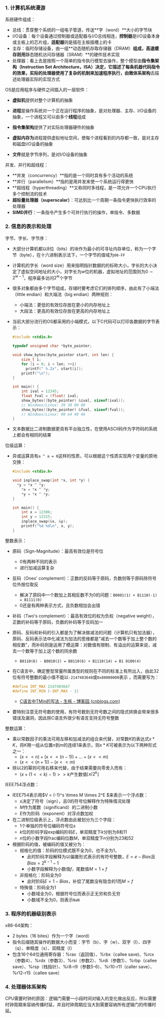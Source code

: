 ### 1. 计算机系统漫游

系统硬件组成：

- 总线：贯穿整个系统的一组电子管道，传送**字（word）**大小的字节块
- I/O设备：每个设备通过控制器或适配器与I/O总线相连，**控制器**是I/O设备本身或主板上的芯片组，**适配器**则是插在主板插槽上的卡
- 主存：临时存储设备，由一组**动态随机存取存储器（DRAM）**组成，高速缓存则用**静态随机访问存储器（SRAM）**的硬件技术实现
- 处理器：看上去是按照一个简单的指令执行模型去操作，整个模型由**指令集架构（Instruction Set Architecture，ISA）**决定，它描述了每条机器代码指令的效果，实际的处理器使用了复杂的机制来加速程序执行，由**微体系架构**去描述处理器实际的实现方式

OS是应用程序与硬件之间插入的一层软件：

- **虚拟机**提供对整个计算机的抽象

- **进程**是操作系统对一个正在运行程序的抽象，是对处理器、主存、I/O设备的抽象，一个进程又可以由多个**线程**组成
- **指令集架构**提供了对实际处理器硬件的抽象
- **虚拟内存为**进程提供虚拟地址空间，使每个进程看到的内存都一致，是对主存和磁盘I/O设备的抽象
- **文件**就是字节序列，是对I/O设备的抽象

并发、并行和超线程：

- **并发（concurrency）**指的是一个同时具有多个活动的系统
- **并行（parallelism）**指的是用并发来使一个系统运行得更快
- **超线程（hyperthreading）**又称同时多线程，是一项允许一个CPU执行多个控制流的技术
- **超标量处理器（superscalar）**：可达到比一个周期一条指令更快执行效率的处理器
- **SIMD并行**：一条指令产生多个可并行执行的操作，单指令、多数据

### 2. 信息的表示和处理

字节、字长、字节序：

- 大部分计算机都以8位（bits）的块作为最小的可寻址内存单位，称为一个字节（byte），在十六进制表示法下，一个字节的值域为`00-FF`

- 计算机的字长（word size）用来指明指针数据的的标称大小，字长的大小决定了虚拟空间地址的大小，对字长为$w$位的机器，虚拟地址的范围则为$0\sim2^{w-1}$，程序最多访问$2^w$个字节

- 很多对象都由多个字节组成，存储时要考虑它们的排列顺序，由此有了小端法（little endian）和大端法（big endian）两种规则：

  - 小端法：更低的有效位存放在更小的内存地址上
  - 大段法：更高的有效位存放在更高的内存地址上

- 当前大部分流行的OS都采用的小端模式，以下C代码可以打印各数据的字节表示：

  ```c
  #include <stdio.h>
  
  typedef unsigned char *byte_pointer;
  
  void show_bytes(byte_pointer start, int len) {
      size_t i;
      for (i = 0; i < len; ++i)
      	printf(" %.2x", start[i]);
      printf("\n");
  }
  
  int main() {
      int ival = 12345;
      float fval = (float) ival;
      show_bytes((byte_pointer) &ival, sizeof(ival));
      // Windows/Linux: 39 30 00 00 
      show_bytes((byte_pointer) &fval, sizeof(fval));
      // Windows/Linux: 00 e4 40 46
  }
  ```

- 文本数据比二进制数据更具有平台独立性，在使用ASCII码作为字符码的系统上都会有相同的结果

位级运算：

- 异或运算具有`a ^ a = 0`这样的性质，可以根据这个性质实现两个变量的原地交换：

  ```c
  #include <stdio.h>
  
  void inplace_swap(int *x, int *y) {
  	*y = *x ^ *y;
      *x = *x ^ *y;
      *y = *x ^ *y;
  }
  
  int main() {
      int x = 12306;
      int y = 12315;
      inplace_swap(&x, &y);
      printf("%d %d\n", x, y);
  }
  ```

整数表示：

- 原码（Sign-Magnitude）：最高有效位是符号位
  - 0有两种不同的表示
  - 进行加减运算复杂
- 反码（Ones' complement）：正数的反码等于原码，负数则等于原码除符号位外按位取反
  - 解决了原码中一个数加上其相反数不为0的问题：`B0001(1) + B1110(-1) = B1111(0)`
  - 0还是有两种表示方式，且负数相加会出错

- 补码（Two's complement）：最高有效位的权为负权（negative weight），正数的补码等于原码，负数的补码等于反码加一

- 原码、反码和补码的引入都是为了解决做减法的问题（计算机只有加法器），原码、反码表示法中化减法为加法的思维都是“减去一个数等于加上整个数的相反数”，而补码则是运用了模运算：对数值有限制、有溢出的运算来说，减去一个数等于加上这个数的同余数

  - `B0110(6) - B0010(2) = B0110(6) + B1110(14) = B1 0100(4)`

- 在C语言中，确定整型常量所属类型的规则在不同的标准上有所出入，由此32位有符号整数的最小值不能以`-2147483648`或`0x80000000`表示 ，而需要写为：

  ```c
  #define INT_MAX 2147483647
  #define INT_MIN (-INT_MAX - 1)
  ```

  - [C语言中TMin的写法 - 生栋 - 博客园 (cnblogs.com)](https://www.cnblogs.com/Jack47/archive/2013/01/06/TMin32-in-c.html)

- 要特别注意无符号数的使用，有符号数到无符号数之间的隐式转换会带来很多错误及漏洞，因此除C语言外很少有语言支持无符号整数

整数运算：

- 乘以常数因子的乘法可用左移和加减法的组合来代替，对常数$K$的表达式$x * K$，将$K$用一组从位置$n$到$m$的连续$1$来表示，则$x * K$可被表示为以下两种形式之一：
  - $(x << n) + (x << (n-1)) + ... + (x << m)$
  - $(x << (n+1)) - (x << m)$
- 除以2的幂则可用右移来代替，由于结果需要向零舍入而有：
  - $(x + (1 << k) - 1) >> k$产生数值$\lfloor x/2^k \rfloor$

IEEE754浮点数：

- IEEE754表示用$V = (-1)^s \times M \times 2^E $来表示一个浮点数：
  - $s$决定了符号（sign），且$0$的符号位解释作为特殊情况处理
  - $M$作为尾数（significand）的二进制小数
  - $E$作为阶码（exponent）对浮点数加权
- 在二进制位级表示上，浮点数由此被划分为三个字段：
  - $1$个单独的符号位编码符号位$s$
  - $k$位的阶码字段exp编码阶码$E$，单双精度下$k$分别为$8$和$11$
  - $n$位的小数字段frac编码位数$M$，单双精度下$n$分别为$23$和$52$
- 根据阶码的值，被编码的值又被分为：
  - 规格化的值：阶码的位模式既不全为$0$，也不全为$1$，
    - 此时阶码字段解释为以偏置形式表示的有符号整数，$E = e - Bias$且$Bias = 2^{k - 1} - 1$
    - 小数字段解释为小数值$f$，尾数值$M = 1 + f$
  - 非规格化：阶码全为$0$
    - 此时阶码$E = 1 - Bias$，补偿了尾数没有隐含的$1$而$M = f$
  - 特殊值：阶码全为$1$
    - 小数域全为$0$，根据符号位而表示正无穷和负无穷
    - 小数域不全为$0$，则表示`NaN`

### 3. 程序的机器级别表示

x86-64架构：

- 2 bytes（16 bites）作为一个字（word）
- 指令后缀随其操作的数据大小而变：字节（b）、字（w）、双字（l）、四字（q）、单精度（s）、双精度（l）
- 包含16个64位通用寄存器：%rax（返回值）、%rbx（callee save)、%rcx（参数4）、%rdx（参数3）、%rsi（参数2）、%rdi（参数1）、%rbp（callee save）、%rsp（栈指针）、%r8-r9（参数5-6）、%r10-r11（caller save）、%r12-r15（callee save）

### 4. 处理器体系架构

CPU需要时钟的原因：逻辑门需要一小段时间对输入的变化做出反应，所以需要时钟周期来容纳传播时延，并且时钟周期应当大到需要容纳所有逻辑门的传播时延。



